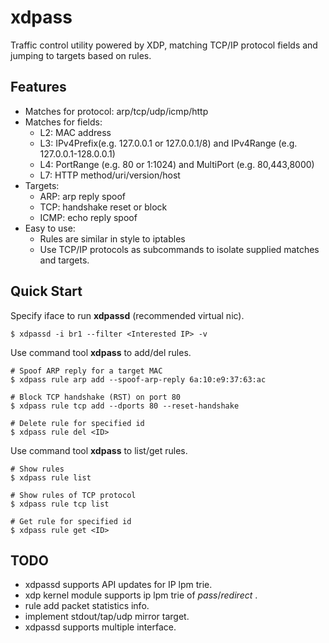 # xdpass

Traffic control utility powered by XDP, matching TCP/IP protocol fields and jumping to targets based on rules.

## Features
- Matches for protocol: arp/tcp/udp/icmp/http
- Matches for fields:
    - L2: MAC address
    - L3: IPv4Prefix(e.g. 127.0.0.1 or 127.0.0.1/8) and IPv4Range (e.g. 127.0.0.1-128.0.0.1)
    - L4: PortRange (e.g. 80 or 1:1024) and MultiPort (e.g. 80,443,8000)
    - L7: HTTP method/uri/version/host
- Targets:
    - ARP: arp reply spoof
    - TCP: handshake reset or block
    - ICMP: echo reply spoof
- Easy to use:
    - Rules are similar in style to iptables
    - Use TCP/IP protocols as subcommands to isolate supplied matches and targets.

## Quick Start

Specify iface to run **xdpassd** (recommended virtual nic).
```shell
$ xdpassd -i br1 --filter <Interested IP> -v
```

Use command tool **xdpass** to add/del rules.
```shell
# Spoof ARP reply for a target MAC
$ xdpass rule arp add --spoof-arp-reply 6a:10:e9:37:63:ac

# Block TCP handshake (RST) on port 80
$ xdpass rule tcp add --dports 80 --reset-handshake

# Delete rule for specified id
$ xdpass rule del <ID>
```

Use command tool **xdpass** to list/get rules.
```shell
# Show rules
$ xdpass rule list

# Show rules of TCP protocol
$ xdpass rule tcp list

# Get rule for specified id
$ xdpass rule get <ID>
```

## TODO
- xdpassd supports API updates for IP lpm trie.
- xdp kernel module supports ip lpm trie of *pass*/*redirect* .
- rule add packet statistics info.
- implement stdout/tap/udp mirror target.
- xdpassd supports multiple interface.